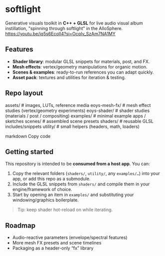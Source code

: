 # softlight

Generative visuals toolkit in **C++ + GLSL** for live audio visual album instillation, "spinning through softlight" in the AlloSphere.
https://youtu.be/iq5s6EcoII4?si=OcqIv_SzAm7NA1MY

## Features
- **Shader library**: modular GLSL snippets for materials, post, and FX.
- **Mesh effects**: vertex/geometry manipulations for organic motion.
- **Scenes & examples**: ready-to-run references you can adapt quickly.
- **Asset pack**: textures and utilities for iteration & testing.

## Repo layout
assets/ # images, LUTs, reference media
eoys-mesh-fx/ # mesh effect studies (vertex/geometry experiments)
eoys-shader/ # shader studies (materials / post / compositing)
examples/ # minimal example apps / sketches
scenes/ # assembled scene presets
shaders/ # reusable GLSL includes/snippets
utility/ # small helpers (headers, math, loaders)

markdown
Copy code

## Getting started
This repository is intended to be **consumed from a host app**. You can:
1. Copy the relevant folders (`shaders/`, `utility/`, any `examples/…`) into your app, or add this repo as a submodule.
2. Include the GLSL snippets from `shaders/` and compile them in your engine/framework of choice.
3. Start by opening an item in `examples/` and substituting your windowing/graphics boilerplate.

> Tip: keep shader hot-reload on while iterating.

## Roadmap
- Audio-reactive parameters (envelope/spectral features)
- More mesh FX presets and scene timelines
- Packaging as a header-only “fx” library
